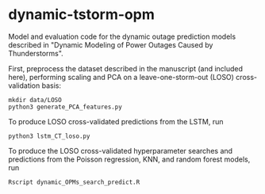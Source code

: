 # dynamic-tstorm-opm
Model and evaluation code for the dynamic outage prediction models described in "Dynamic Modeling of Power Outages Caused by Thunderstorms".

First, preprocess the dataset described in the manuscript (and included here), performing scaling and PCA on a leave-one-storm-out (LOSO) cross-validation basis:
```{bash}
mkdir data/LOSO
python3 generate_PCA_features.py
```

To produce LOSO cross-validated predictions from the LSTM, run
```{bash}
python3 lstm_CT_loso.py
```

To produce the LOSO cross-validated hyperparameter searches and predictions from the Poisson regression, KNN, and random forest models, run
```{bash}
Rscript dynamic_OPMs_search_predict.R
```
